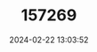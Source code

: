 ---
title: "157269"
category: "Eryx miliaris"
draft: false
date: 2024-02-22 13:03:52
languages:
  English: ["Desert Sand Boa", "Dwarf Sand Boa"]
  French: ["Eryx Miliare"]
  German: ["Ostliche Sandboa", "Zwergsandboa"]
  Russian: ["Песчаный удавчик"]
  Chinese: ["红沙蟒"]
---